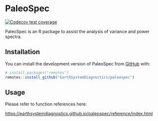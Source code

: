 
<!-- README.md is generated from README.Rmd. Please edit that file -->

# PaleoSpec

<!-- badges: start -->

[![Codecov test
coverage](https://codecov.io/gh/EarthSystemDiagnostics/paleospec/branch/master/graph/badge.svg)](https://app.codecov.io/gh/EarthSystemDiagnostics/paleospec?branch=master)
<!-- badges: end -->

PaleoSpec is an R package to assist the analysis of variance and power
spectra.

## Installation

You can install the development version of PaleoSpec from
[GitHub](https://github.com/) with:

``` r
# install.packages("remotes")
remotes::install_github("EarthSystemDiagnostics/paleospec")
```

## Usage

Please refer to function references here:

<https://earthsystemdiagnostics.github.io/paleospec/reference/index.html>
